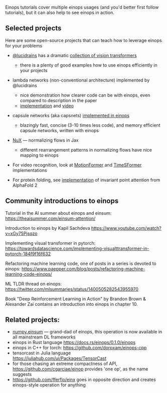 Einops tutorials cover multiple einops usages (and you'd better first follow tutorials), 
but it can also help to see einops in action.


## Selected projects

Here are some open-source projects that can teach how to leverage einops for your problems


- [@lucidrains](https://github.com/lucidrains) has a dramatic [collection of vision transformers](https://github.com/lucidrains/vit-pytorch)
    - there is a plenty of good examples how to use einops efficiently in your projects


- lambda networks (non-conventional architecture) implemented by @lucidrains
    - nice demonstration how clearer code can be with einops, even compared to description in the paper 
    - [implementation](https://github.com/lucidrains/lambda-networks) and [video](https://www.youtube.com/watch?v=3qxJ2WD8p4w)


- capsule networks (aka capsnets) [implemented in einops](https://github.com/arogozhnikov/readable_capsnet)
    - blazingly fast, concise (3-10 times less code), and memory efficient capsule networks, written with einops  


- [NuX](https://github.com/Information-Fusion-Lab-Umass/NuX) — normalizing flows in Jax
    - different rearrangement patterns in normalizing flows have nice mapping to einops


- For video recognition, look at [MotionFormer](https://github.com/facebookresearch/Motionformer) 
  and [TimeSFormer](https://github.com/lucidrains/TimeSformer-pytorch) implementations


- For protein folding, see [implementation](https://github.com/lucidrains/invariant-point-attention)
  of invariant point attention from AlphaFold 2


## Community introductions to einops

Tutorial in the AI summer about einops and einsum:
<https://theaisummer.com/einsum-attention/>

Introduction to einops by Kapil Sachdeva
<https://www.youtube.com/watch?v=xGy75Pjsqzo>

Implementing visual transformer in pytorch:
<https://towardsdatascience.com/implementing-visualttransformer-in-pytorch-184f9f16f632>

Refactoring machine learning code, one of posts in a series is devoted to einops:
<https://www.paepper.com/blog/posts/refactoring-machine-learning-code-einops/>

ML TLDR thread on einops:
<https://twitter.com/mlsummaries/status/1400505282543955970>

Book "Deep Reinforcement Learning in Action" by Brandon Brown & Alexander Zai
contains an introduction into einops in chapter 10.



## Related projects:

- [numpy.einsum](https://numpy.org/doc/stable/reference/generated/numpy.einsum.html) &mdash; grand-dad of einops, this operation is now available in all mainstream DL frameworks 
- einops in Rust language <https://docs.rs/einops/0.1.0/einops>
- einops in C++ for torch: <https://github.com/dorpxam/einops-cpp>
- tensorcast in Julia language <https://juliahub.com/ui/Packages/TensorCast>
- for those chasing an extreme compactness of API, <https://github.com/cgarciae/einop> provides 'one op', as the name suggests
- <https://github.com/fferflo/einx> goes in opposite direction and creates einops-style operation for anything
